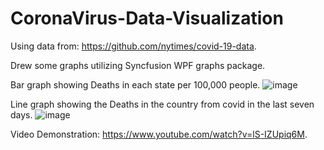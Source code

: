 # CoronaVirus-Data-Visualization

Using data from: https://github.com/nytimes/covid-19-data.

Drew some graphs utilizing Syncfusion WPF graphs package.

Bar graph showing Deaths in each state per 100,000 people.
![image](https://user-images.githubusercontent.com/28323859/149905018-4faecb21-4464-47ff-a853-7c7f45ab8bb9.png)

Line graph showing the Deaths in the country from covid in the last seven days.
![image](https://user-images.githubusercontent.com/28323859/149905039-1f56387a-b9b4-4f27-b447-fc956f22fc99.png)



Video Demonstration: https://www.youtube.com/watch?v=lS-IZUpiq6M.

